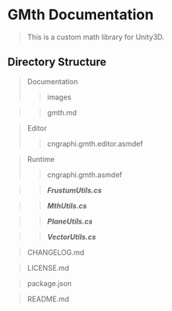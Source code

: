 # GMth Documentation

> This is a custom math library for Unity3D.


## Directory Structure ##
> Documentation
>> images

>> gmth.md

> Editor
>> cngraphi.gmth.editor.asmdef

> Runtime
>> cngraphi.gmth.asmdef

>> ***FrustumUtils.cs***

>> ***MthUtils.cs***

>> ***PlaneUtils.cs***

>> ***VectorUtils.cs***

> CHANGELOG.md

> LICENSE.md

> package.json

> README.md
